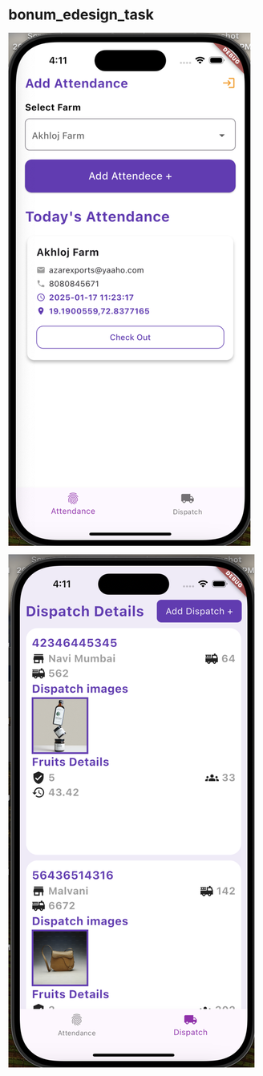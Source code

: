 # bonum_edesign_task

 ![Image Alt](https://github.com/mayurranshinge08/bonum_edesign_task/blob/47cfd478fb1630eb465bf573a3126a50c8ba441a/attendance_page.png)

  ![Image Alt](https://github.com/mayurranshinge08/bonum_edesign_task/blob/47cfd478fb1630eb465bf573a3126a50c8ba441a/dispatch_page.png)
